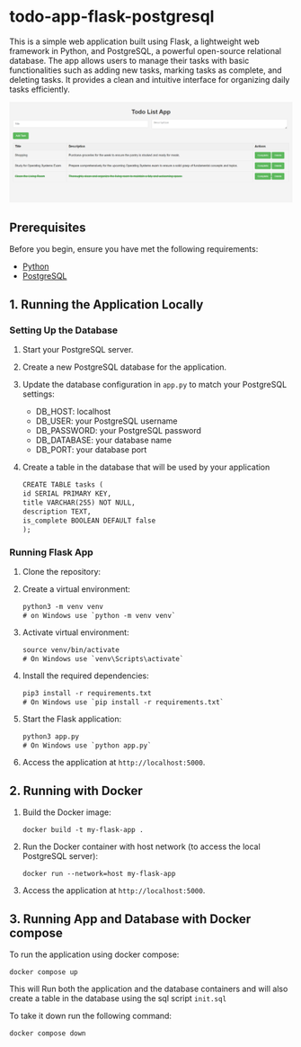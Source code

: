 # todo-app-flask-postgresql

This is a simple web application built using Flask, a lightweight web framework in Python, and PostgreSQL, a powerful open-source relational database. The app allows users to manage their tasks with basic functionalities such as adding new tasks, marking tasks as complete, and deleting tasks. It provides a clean and intuitive interface for organizing daily tasks efficiently.

![](screens/My-ToDo-App.png)

## Prerequisites
Before you begin, ensure you have met the following requirements:

- [Python](https://www.python.org/downloads/)
- [PostgreSQL](https://www.postgresql.org/download/)

## 1. Running the Application Locally

### Setting Up the Database

1. Start your PostgreSQL server.
2. Create a new PostgreSQL database for the application.
3. Update the database configuration in `app.py` to match your PostgreSQL settings:

   - DB_HOST: localhost
   - DB_USER: your PostgreSQL username
   - DB_PASSWORD: your PostgreSQL password
   - DB_DATABASE: your database name
   - DB_PORT: your database port

4. Create a table in the database that will be used by your application
   ```
   CREATE TABLE tasks (
   id SERIAL PRIMARY KEY,
   title VARCHAR(255) NOT NULL,
   description TEXT,
   is_complete BOOLEAN DEFAULT false
   );
   ```

### Running Flask App

1. Clone the repository:

   

2. Create a virtual environment:

   ```
   python3 -m venv venv
   # on Windows use `python -m venv venv`
   ```
3. Activate virtual environment:

   ```
   source venv/bin/activate
   # On Windows use `venv\Scripts\activate`
   ```

4. Install the required dependencies:

   ```
   pip3 install -r requirements.txt
   # On Windows use `pip install -r requirements.txt`
   ```

4. Start the Flask application:

   ```
   python3 app.py
   # On Windows use `python app.py`
   ```

5. Access the application at `http://localhost:5000`.


## 2. Running with Docker
1. Build the Docker image:

   ```
   docker build -t my-flask-app .
   ```

2. Run the Docker container with host network (to access the local PostgreSQL server):

   ```
   docker run --network=host my-flask-app
   ```

3. Access the application at `http://localhost:5000`.

## 3. Running App and Database with Docker compose

To run the application using docker compose:

```
docker compose up
```

This will Run both the application and the database containers and will also create a table in the database using the sql script `init.sql`

To take it down run the following command:

```
docker compose down
```

